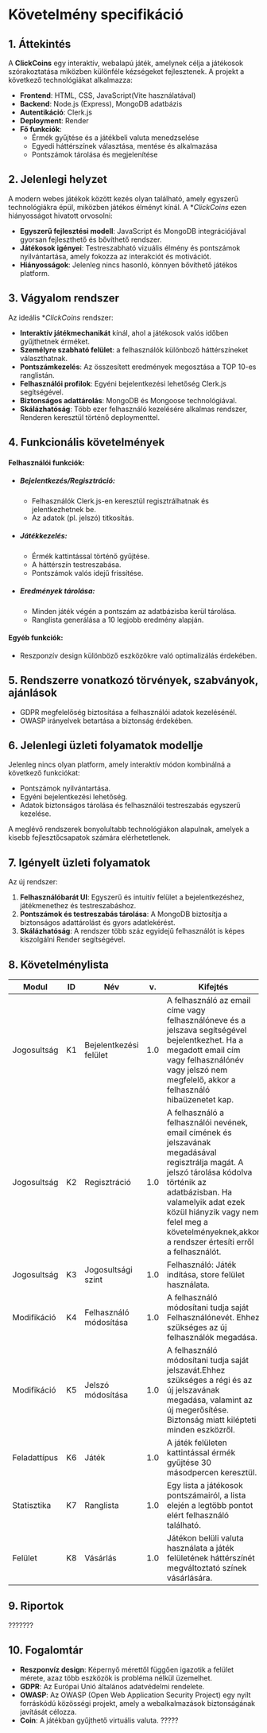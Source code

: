 # Követelmény specifikáció
## 1. Áttekintés
A **ClickCoins** egy interaktív, webalapú játék, amelynek célja a játékosok szórakoztatása miközben különféle kézségeket fejlesztenek. A projekt a következő technológiákat alkalmazza:
- **Frontend**: HTML, CSS, JavaScript(Vite használatával)
- **Backend**: Node.js (Express), MongoDB adatbázis
- **Autentikáció**: Clerk.js
- **Deployment**: Render
- **Fő funkciók**:
    - Érmék gyűjtése és a játékbeli valuta menedzselése
    - Egyedi háttérszínek választása, mentése és alkalmazása
    - Pontszámok tárolása és megjelenítése
## 2. Jelenlegi helyzet
A modern webes játékok között kezés olyan található, amely egyszerű technológiákra épül, miközben játékos élményt kínál. A **ClickCoins* ezen hiányosságot hivatott orvosolni:
- **Egyszerű fejlesztési modell**: JavaScript és MongoDB integrációjával gyorsan fejleszthető és bővíthető rendszer.
- **Játékosok igényei**: Testreszabható vizuális élmény és pontszámok nyilvántartása, amely fokozza az interakciót és motivációt.
- **Hiányosságok**: Jelenleg nincs hasonló, könnyen bővíthető játékos platform.
## 3. Vágyalom rendszer
Az ideális **ClickCoins* rendszer:
- **Interaktív játékmechanikát** kínál, ahol a játékosok valós időben gyűjthetnek érméket.
- **Személyre szabható felület**: a felhasználók különboző háttérszíneket választhatnak.
- **Pontszámkezelés**: Az összesített eredmények megosztása a TOP 10-es ranglistán.
- **Felhasználói profilok**: Egyéni bejelentkezési lehetőség Clerk.js segítségével.
- **Biztonságos adattárolás**: MongoDB és Mongoose technológiával.
- **Skálázhatóság**: Több ezer felhasználó kezelésére alkalmas rendszer, Renderen keresztül történő deploymenttel.
## 4. Funkcionális követelmények
#### Felhasználói funkciók:
- ##### Bejelentkezés/Regisztráció:
    - Felhasználók Clerk.js-en keresztül regisztrálhatnak és jelentkezhetnek be.
    - Az adatok (pl. jelszó) titkosítás.
- ##### Játékkezelés:
    - Érmék kattintással történő gyűjtése.
    - A háttérszín testreszabása.
    - Pontszámok valós idejű frissítése.
- ##### Eredmények tárolása:
    - Minden játék végén a pontszám az adatbázisba kerül tárolása.
    - Ranglista generálása a 10 legjobb eredmény alapján.
#### Egyéb funkciók:
- Reszponzív design különböző eszközökre való optimalizálás érdekében.
## 5. Rendszerre vonatkozó törvények, szabványok, ajánlások
- GDPR megfelelőség biztosítása a felhasználói adatok kezelésénél.
- OWASP irányelvek betartása a biztonság érdekében.
## 6. Jelenlegi üzleti folyamatok modellje
Jelenleg nincs olyan platform, amely interaktív módon kombinálná a következő funkciókat:

- Pontszámok nyilvántartása.
- Egyéni bejelentkezési lehetőség.
- Adatok biztonságos tárolása és felhasználói testreszabás egyszerű kezelése.

A meglévő rendszerek bonyolultabb technológiákon alapulnak, amelyek a kisebb fejlesztőcsapatok számára elérhetetlenek.
## 7. Igényelt üzleti folyamatok
Az új rendszer:
1. **Felhasználóbarát UI**: Egyszerű és intuitív felület a bejelentkezéshez, játékmenethez és testreszabáshoz.
2. **Pontszámok és testreszabás tárolása**: A MongoDB biztosítja a biztonságos adattárolást és gyors adatlekérést.
3. **Skálázhatóság**: A rendszer több száz egyidejű felhasználót is képes kiszolgálni Render segítségével.
## 8. Követelménylista
| Modul | ID | Név | v. | Kifejtés |
|-------|----|-----|----|----------|
| Jogosultság | K1 | Bejelentkezési felület | 1.0 | A felhasználó az email címe vagy felhasználóneve és a jelszava segítségével bejelentkezhet. Ha a megadott email cím vagy felhasználónév vagy jelszó nem megfelelő, akkor a felhasználó hibaüzenetet kap. |
| Jogosultság | K2 | Regisztráció | 1.0 | A felhasználó a felhasználói nevének, email címének és jelszavának megadásával regisztrálja magát. A jelszó tárolása kódolva történik az adatbázisban. Ha valamelyik adat ezek közül hiányzik vagy nem felel meg a követelményeknek,akkor a rendszer értesíti erről a felhasználót. |
| Jogosultság | K3 | Jogosultsági szint | 1.0 | Felhasználó: Játék indítása, store felület használata. |
| Modifikáció | K4 | Felhasználó módosítása | 1.0 | A felhasználó módosítani tudja saját Felhasználónevét. Ehhez szükséges az új felhasználók megadása. |
| Modifikáció | K5 | Jelszó módosítása | 1.0 | A felhasználó módosítani tudja saját jelszavát.Ehhez szükséges a régi és az új jelszavának megadása, valamint az új megerősítése. Biztonság miatt kilépteti minden eszközről. |
| Feladattípus | K6 | Játék | 1.0 | A játék felületen kattintással érmék gyűjtése 30 másodpercen keresztül. |
| Statisztika | K7 | Ranglista | 1.0 | Egy lista a játékosok pontszámairól, a lista elején a legtöbb pontot elért felhasználó található. |
| Felület | K8 | Vásárlás | 1.0 | Játékon belüli valuta használata a játék felületének háttérszínét megváltoztató színek vásárlására. |
## 9. Riportok
???????
## 10. Fogalomtár
- **Reszponvíz design**: Képernyő mérettől függően igazotik a felület mérete, azaz több eszközök is probléma nélkül üzemelhet.
- **GDPR**: Az Európai Unió általános adatvédelmi rendelete.
- **OWASP**: Az OWASP (Open Web Application Security Project) egy nyílt forráskódú közösségi projekt, amely a webalkalmazások biztonságának javítását célozza.
- **Coin**: A játékban gyűjthető virtuális valuta.
?????

